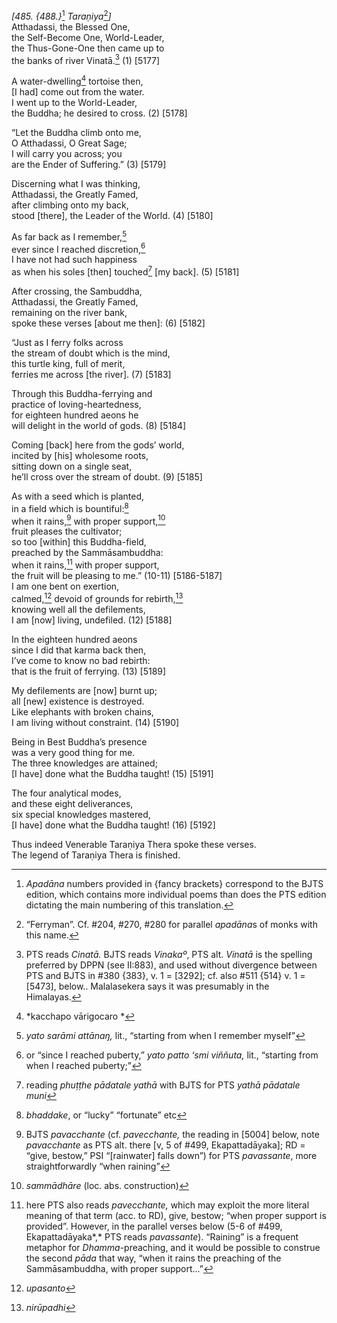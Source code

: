 *\[485. {488.}*[^1] *Taraṇiya*[^2]*\]*  
Atthadassi, the Blessed One,  
the Self-Become One, World-Leader,  
the Thus-Gone-One then came up to  
the banks of river Vinatā.[^3] (1) \[5177\]

A water-dwelling[^4] tortoise then,  
\[I had\] come out from the water.  
I went up to the World-Leader,  
the Buddha; he desired to cross. (2) \[5178\]

“Let the Buddha climb onto me,  
O Atthadassi, O Great Sage;  
I will carry you across; you  
are the Ender of Suffering.” (3) \[5179\]

Discerning what I was thinking,  
Atthadassi, the Greatly Famed,  
after climbing onto my back,  
stood \[there\], the Leader of the World. (4) \[5180\]

As far back as I remember,[^5]  
ever since I reached discretion,[^6]  
I have not had such happiness  
as when his soles \[then\] touched[^7] \[my back\]. (5) \[5181\]

After crossing, the Sambuddha,  
Atthadassi, the Greatly Famed,  
remaining on the river bank,  
spoke these verses \[about me then\]: (6) \[5182\]

“Just as I ferry folks across  
the stream of doubt which is the mind,  
this turtle king, full of merit,  
ferries me across \[the river\]. (7) \[5183\]

Through this Buddha-ferrying and  
practice of loving-heartedness,  
for eighteen hundred aeons he  
will delight in the world of gods. (8) \[5184\]

Coming \[back\] here from the gods’ world,  
incited by \[his\] wholesome roots,  
sitting down on a single seat,  
he’ll cross over the stream of doubt. (9) \[5185\]

As with a seed which is planted,  
in a field which is bountiful:[^8]  
when it rains,[^9] with proper support,[^10]  
fruit pleases the cultivator;  
so too \[within\] this Buddha-field,  
preached by the Sammāsambuddha:  
when it rains,[^11] with proper support,  
the fruit will be pleasing to me.” (10-11) \[5186-5187\]  
I am one bent on exertion,  
calmed,[^12] devoid of grounds for rebirth,[^13]  
knowing well all the defilements,  
I am \[now\] living, undefiled. (12) \[5188\]

In the eighteen hundred aeons  
since I did that karma back then,  
I’ve come to know no bad rebirth:  
that is the fruit of ferrying. (13) \[5189\]

My defilements are \[now\] burnt up;  
all \[new\] existence is destroyed.  
Like elephants with broken chains,  
I am living without constraint. (14) \[5190\]

Being in Best Buddha’s presence  
was a very good thing for me.  
The three knowledges are attained;  
\[I have\] done what the Buddha taught! (15) \[5191\]

The four analytical modes,  
and these eight deliverances,  
six special knowledges mastered,  
\[I have\] done what the Buddha taught! (16) \[5192\]

Thus indeed Venerable Taraṇiya Thera spoke these verses.  
The legend of Taraṇiya Thera is finished.

[^1]: *Apadāna* numbers provided in {fancy brackets} correspond to the
    BJTS edition, which contains more individual poems than does the PTS
    edition dictating the main numbering of this translation.

[^2]: “Ferryman”. Cf. \#204, \#270, \#280 for parallel *apadāna*s of
    monks with this name.

[^3]: PTS reads *Cinatā.* BJTS reads *Vinakaº*, PTS alt. *Vinatā* is the
    spelling preferred by DPPN (see II:883), and used without divergence
    between PTS and BJTS in \#380 {383}, v. 1 = \[3292\]; cf. also \#511
    {514} v. 1 = \[5473\], below.. Malalasekera says it was presumably
    in the Himalayas.

[^4]: *kacchapo vārigocaro *

[^5]: *yato sarāmi attānaŋ,* lit., “starting from when I remember
    myself”

[^6]: or “since I reached puberty,” *yato patto ‘smi viññuta,* lit.,
    “starting from when I reached puberty;”

[^7]: reading *phuṭṭhe pādatale yathā* with BJTS for PTS *yathā pādatale
    muni*

[^8]: *bhaddake*, or “lucky” “fortunate” etc

[^9]: BJTS *pavacchante* (cf. *pavecchante,* the reading in \[5004\]
    below, note *pavacchante* as PTS alt. there \[v, 5 of \#499,
    Ekapattadāyaka\]; RD = “give, bestow,” PSI “\[rainwater\] falls
    down”) for PTS *pavassante*, more straightforwardly “when raining”

[^10]: *sammādhāre* (loc. abs. construction)

[^11]: here PTS also reads *pavecchante,* which may exploit the more
    literal meaning of that term (acc. to RD), give, bestow; “when
    proper support is provided”. However, in the parallel verses below
    (5-6 of \#499, Ekapattadāyaka*,* PTS reads *pavassante*). “Raining”
    is a frequent metaphor for *Dhamma*-preaching, and it would be
    possible to construe the second *pāda* that way, “when it rains the
    preaching of the Sammāsambuddha, with proper support...”

[^12]: *upasanto*

[^13]: *nirūpadhi*
